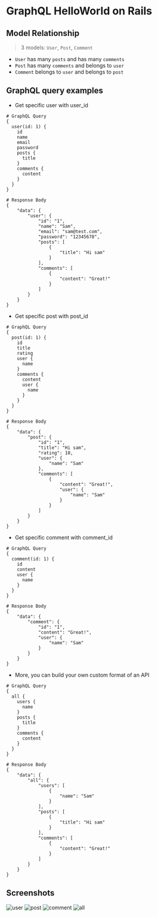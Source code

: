 # GraphQL HelloWorld on Rails

## Model Relationship
> 3 models: `User`, `Post`, `Comment`

* `User` has many `posts` and has many `comments`
* `Post` has many `comments` and belongs to `user`
* `Comment` belongs to `user` and belongs to `post`  

## GraphQL query examples

* Get specific user with user_id
```
# GraphQL Query
{
  user(id: 1) {
    id
    name
    email
    password
    posts {
      title
    }
    comments {
      content
    }
  }
}

# Response Body
{
    "data": {
        "user": {
            "id": "1",
            "name": "Sam",
            "email": "sam@test.com",
            "password": "12345678",
            "posts": [
                {
                    "title": "Hi sam"
                }
            ],
            "comments": [
                {
                    "content": "Great!"
                }
            ]
        }
    }
}
```

* Get specific post with post_id
```
# GraphQL Query
{
  post(id: 1) {
    id
    title
    rating
    user {
      name
    }
    comments {
      content
      user {
        name
      }
    }
  }
}

# Response Body
{
    "data": {
        "post": {
            "id": "1",
            "title": "Hi sam",
            "rating": 10,
            "user": {
                "name": "Sam"
            },
            "comments": [
                {
                    "content": "Great!",
                    "user": {
                        "name": "Sam"
                    }
                }
            ]
        }
    }
}
```

* Get specific comment with comment_id
```
# GraphQL Query
{
  comment(id: 1) {
    id
    content
    user {
      name
    }
  }
}

# Response Body
{
    "data": {
        "comment": {
            "id": "1",
            "content": "Great!",
            "user": {
                "name": "Sam"
            }
        }
    }
}
```
* More, you can build your own custom format of an API
```
# GraphQL Query
{
  all {
    users {
      name
    }
    posts {
      title
    }
    comments {
      content
    }
  }
}

# Response Body
{
    "data": {
        "all": {
            "users": [
                {
                    "name": "Sam"
                }
            ],
            "posts": [
                {
                    "title": "Hi sam"
                }
            ],
            "comments": [
                {
                    "content": "Great!"
                }
            ]
        }
    }
}
```

## Screenshots
![user](https://github.com/shrimp509/graphql-rails-helloworld/blob/master/screenshots/graphql_user.png)
![post](https://github.com/shrimp509/graphql-rails-helloworld/blob/master/screenshots/graphql_post.png)
![comment](https://github.com/shrimp509/graphql-rails-helloworld/blob/master/screenshots/graphql_comment.png)
![all](https://github.com/shrimp509/graphql-rails-helloworld/blob/master/screenshots/graphql_all.png)
